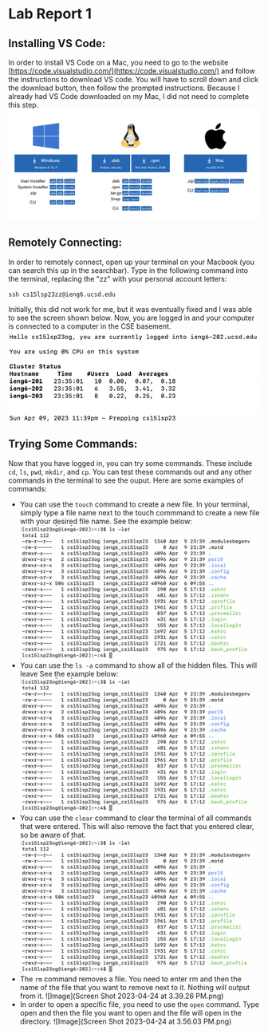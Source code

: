 # Lab Report 1
## Installing VS Code:
In order to install VS Code on a Mac, you need to go to the website [https://code.visualstudio.com/](https://code.visualstudio.com/) and follow the instructions to download VS code. You will have to scroll down and click the download button, then follow the prompted instructions. Because I already had VS Code downloaded on my Mac, I did not need to complete this step.
![Image](downloadvscode.png)


## Remotely Connecting: 
In order to remotely connect, open up your terminal on your Macbook (you can search this up in the searchbar). Type in the following command into the terminal, replacing the "zz" with your personal account letters:
```
ssh cs15lsp23zz@ieng6.ucsd.edu
```
Initially, this did not work for me, but it was eventually fixed and I was able to see the screen shown below. Now, you are logged in and your computer is connected to a computer in the CSE basement.
![Image](remotelyconnecting.png)


## Trying Some Commands:
Now that you have logged in, you can try some commands. These include `cd`, `ls`, `pwd`, `mkdir`, and `cp`. You can test these commands out and any other commands in the terminal to see the ouput. Here are some examples of commands:
* You can use the `touch` command to create a new file. In your terminal, simply type a file name next to the touch commmand to create a new file with your desired file name. See the example below:
![Image](trycommands.png)
* You can use the `ls -a` command to show all of the hidden files. This will leave See the example below:
![Image](trycommands.png)
* You can use the `clear` command to clear the terminal of all commands that were entered. This will also remove the fact that you entered clear, so be aware of that.
![Image](trycommands.png)
* The `rm` command removes a file. You need to enter rm and then the name of the file that you want to remove next to it. Nothing will output from it. 
![Image](Screen Shot 2023-04-24 at 3.39.26 PM.png)
* In order to open a specific file, you need to use the `open` command. Type open and then the file you want to open and the file will open in the directory.
![Image](Screen Shot 2023-04-24 at 3.56.03 PM.png) 
